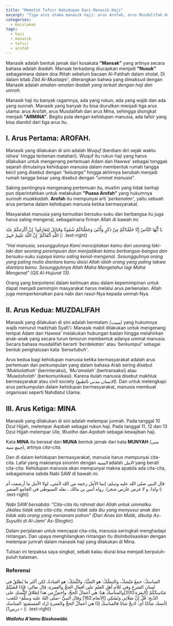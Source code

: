 ```yaml
---
title: "Memetik Tafsir Kehidupan Dari Manasik Haji"
excerpt: "Tiga arus utama manasik haji: arus Arofah, arus Musdalifah dan arus Mina, sehingga disingkat menjadi **"ARMINA"**, dan kehidupan manusia yang bisa diambil dari tiga arus itu"
categories:
  - Keislaman
tags:
  - haji
  - manasik
  - tafsir
  - arofah
---
```


Manasik adalah bentuk jamak dari kosakata **"Mansak"** yang artinya secara bahasa adalah _ibadah_. Mansak terkadang diucapkan menjadi **"Nusuk"** sebagaimana dalam doa iftitah sebelum bacaan Al-Fatihah dalam sholat. Di dalam kitab _Zàd Al-Mustaqni'_, diterangkan bahwa yang dimaksud dengan Manasik adalah _amalan-amalan ibadah yang terkait dengan haji dan umroh_.

Manasik haji itu banyak ragamnya, ada yang rukun, ada yang wajib dan ada yang sunnah. Manasik yang banyak itu bisa diurutkan menjadi tiga arus utama: arus Arofah, arus Musdalifah dan arus Mina, sehingga disingkat menjadi **"ARMINA"**. Begitu pula dengan kehidupan manusia, ada tafsir yang bisa diambil dari tiga arus itu.

## I. Arus Pertama: AROFAH.

Manasik yang dilakukan di sini adalah _Wuquf_ (berdiam diri sejak waktu istiwa' hingga terbenan matahari). Wuquf itu rukun haji yang harus dilakukan untuk mengenang pertemuan Adam dan Hawwa' sebagai tonggak sejarah dimulainya kehidupan manusia dalam membentuk rumah tangga kecil yang disebut dengan _"keluarga"_ hingga akhirnya berubah menjadi rumah tangga besar yang disebut dengan _"ummat manusia"_.

Saking pentingnya mengenang pertemuan itu, muslim yang tidak berhaji pun diperintahkan untuk melakukan **"Puasa Arofah"** yang hukumnya _sunnah muakkadah_. **Arofah** itu mempunyai arti _'perkenalan'_, yaitu sebuah arus pertama dalam kehidupan manusia ketika bermasyarakat.

Masyarakat manusia yang kemudian bersuku-suku dan berbangsa itu juga harus saling mengenal, sebagaimana firman Allah di bawah ini:

يَا أَيُّهَا النَّاسُ إِنَّا خَلَقْنَاكُمْ مِنْ ذَكَرٍ وَأُنْثَىٰ وَجَعَلْنَاكُمْ شُعُوبًا وَقَبَائِلَ لِتَعَارَفُوا ۚ إِنَّ أَكْرَمَكُمْ عِنْدَ اللَّهِ أَتْقَاكُمْ ۚ إِنَّ اللَّهَ عَلِيمٌ خَبِيرٌ
{: .text-right}

_"Hai manusia, sesungguhnya Kami menciptakan kamu dari seorang laki-laki dan seorang perempuan dan menjadikan kamu berbangsa-bangsa dan bersuku-suku supaya kamu saling kenal-mengenal. Sesungguhnya orang yang paling mulia diantara kamu disisi Allah ialah orang yang paling takwa diantara kamu. Sesungguhnya Allah Maha Mengetahui lagi Maha Mengenal" (QS Al-Hujurat 13)._

Orang yang berpotensi dalam keilmuan atau dalam kepemimpinan untuk dapat menjadi pemimpin masyarakat harus melalui arus perkenalan. Allah juga memperkenalkan para nabi dan rasul-Nya kepada ummat-Nya.

## II. Arus Kedua: MUZDALIFAH

Manasik yang dilakukan di sini adalah bermalam _(مبيت)_ yang hukumnya wajib menurut madzhab Syafi'i. Manasik mabit dilakukan untuk mengenang tempat Adam dan Hawwa' melakukan hubungan badan hingga melahirkan anak-anak yang secara turun temurun membentuk adanya ummat manusia.
Secara bahasa musdalifah berarti _'berdekatan'_ atau _'berkumpul'_ sebagai bentuk penghalusan kata _'bersetubuh'_.

Arus kedua bagi kehidupan manusia ketika bermasyarakat adalah arus pertemuan dan perkumpulan yang dalam bahasa Arab sering disebut _'Mukholathoh'_ (berinteraksi), _'Mu'amalah'_ (bertransaksi) atau _'Muwàsholah'_ (berkomunikasi). Karena itulah manusia disebut makhluk bermasyarakat atau civil society _(الانسان مدني بالطبع)_. Dan untuk melengkapi arus perkumpulan dalam kehidupan bermasyarakat, manusia membuat organisasi seperti Nahdlatul Ulama.

## III. Arus Ketiga: MINA

Manasik yang dilakukan di sini adalah melempar jumrah. Pada tanggal 10 Dzul Hijjah, melempar Aqobah sebagai rukun haji. Pada tanggal 11, 12 dan 13 Dzul Hijjah melempar _Ula_, _Wustho_ dan _Aqobah_ sebagai kewajiban haji.

Kata **MINA** itu berasal dari **MUNA** bentuk jamak dari kata **MUNYAH** _(منى جمع منية)_, artinya _cita-cita_.

Dan di dalam kehidupan bermasyarakat, manusia harus mempunyai cita-cita. Lafal yang maknanya sinonim dengan _المنية_ adalah _الامل_ yang berati cita-cita. Kehidupan manusia akan mempunyai makna apabila ada cita-cita, sebagaimana sabda Nabi SAW di bawah ini.

قال النبي صلى الله عليه وسلم: إنما الأمل رحمة من الله لأمتي، لولا الأمل ما أرضعت أم ولدا، و لا غرس غارس شجرا، رواه أنس بن مالك ، نقله السيوطي في الجامع الصغير
{: .text-right}

_Nabi SAW bersabda: "Cita-cita itu rahmat dari Allah untuk ummatku. Jikalau tidak ada cita-cita, maka tidak ada ibu yang menyusui anak dan tidak ada orang yang menanam pohon" (Dari Anas bin Malik, dikutip As-Suyuthi di Al-Jami' As-Shoghir)._

Dalam perjalanan untuk mencapai cita-cita, manusia seringkali menghadapi rintangan. Dan upaya menghilangkan rintangan itu disimbolisasikan dengan melempar jumrah dalam manasik haji yang dilakukan di Mina.

Tulisan ini terpaksa saya singkat, sebab kalau diurai bisa menjadi berpuluh-puluh halaman.

### Referensi

المناسكُ: جمعُ مَنْسَكْ، والتنسُّكُ: هو التعبُّدُ، والنُّسُكُ: هو العبادةُ، لكن أكثر ما يُطلقُ في لسانِ الشرعِ وفي كلامِ أهلِ العلمِ على أفعالِ الحجِّ والعمرةِ، قال تعالى: فَإِذَا قَضَيْتُمْ مَنَاسِكَكُمْ [البقرة:200]والمناسكُ هنا: هي أعمالُ الحجِّ، وأخصُّ من هذا إطلاقُ النُّسكِ على الذّبحِ: قُلْ إِنَّ صَلَاتِي وَنُسُكِي [الأنعام:162] وقال النبيُّ -صلَّى اللهُ عليه وسلَّمَ- لكعب: (أنسك شاةً) أي: اذبحْ شاةً فالمناسكُ إذًا هي أعمالُ الحجِّ والعمرةِ (زاد المستقنع: المناسك – درس1)
{: .text-right}

**_Wallohu A'lamu Bisshowàbi._**
